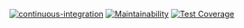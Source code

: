 [![continuous-integration](https://github.com/mrchepel/java-project-78/actions/workflows/continuous-integration.yml/badge.svg)](https://github.com/mrchepel/java-project-78/actions/workflows/continuous-integration.yml)
[![Maintainability](https://api.codeclimate.com/v1/badges/a18e40e407a03743265d/maintainability)](https://codeclimate.com/github/mrchepel/java-project-78/maintainability)
[![Test Coverage](https://api.codeclimate.com/v1/badges/a18e40e407a03743265d/test_coverage)](https://codeclimate.com/github/mrchepel/java-project-78/test_coverage)